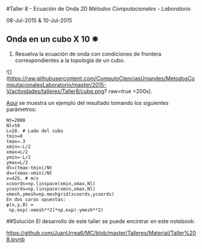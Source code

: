 #Taller 8 - Ecuación de Onda 2D
*Métodos Computacionales - Laboratorio*

08-Jul-2015 & 10-Jul-2015

## Onda en un cubo X 10 ✵

1. Resuelva la ecuación de onda con condiciones de frontera correspondientes a la topología de un cubo.

![](https://raw.githubusercontent.com/ComputoCienciasUniandes/MetodosComputacionalesLaboratorio/master/2015-V/actividades/talleres/Taller8/cube.png? raw=true =200x).

[Aquí](https://github.com/ComputoCienciasUniandes/MetodosComputacionalesLaboratorio/raw/master/2015-V/actividades/talleres/Taller8/cubic.mp4) se muestra un ejemplo del resultado tomando los siguientes parámetros:

```
Nt=2000
Nl=50
L=10. # Lado del cubo
tmin=0
tmax=.3
xmin=-L/2
xmax=L/2
ymin=-L/2
ymax=L/2
dt=(tmax-tmin)/Nt
dx=(xmax-xmin)/Nl
v=425. # m/s
xcoords=np.linspace(xmin,xmax,Nl)
ycoords=np.linspace(xmin,xmax,Nl)
xmesh,ymesh=np.meshgrid(xcoords,ycoords)
En dos caras opuestas:
ψ(x,y,0) =
 np.exp(-xmesh**2)*np.exp(-ymesh**2)
```

##Solución
El desarrollo de este taller se puede encintrar en este notebook:

https://github.com/JuanUrrea6/MC/blob/master/Talleres/Material/Taller%208.ipynb

